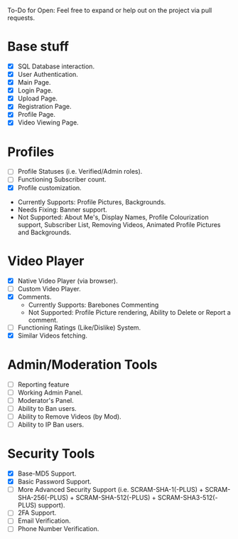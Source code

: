 To-Do for Open:
Feel free to expand or help out on the project via pull requests.
# Base stuff
- [x] SQL Database interaction.
- [x] User Authentication.
- [x] Main Page.
- [x] Login Page.
- [x] Upload Page.
- [x] Registration Page.
- [x] Profile Page.
- [x] Video Viewing Page.
# Profiles
- [ ] Profile Statuses (i.e. Verified/Admin roles).
- [ ] Functioning Subscriber count.
- [x] Profile customization.
 - Currently Supports: Profile Pictures, Backgrounds.
 - Needs Fixing: Banner support.
 - Not Supported: About Me's, Display Names, Profile Colourization support, Subscriber List, Removing Videos, Animated Profile Pictures and Backgrounds.
# Video Player
- [x] Native Video Player (via browser).
- [ ] Custom Video Player.
- [x] Comments.
  - Currently Supports: Barebones Commenting
  - Not Supported: Profile Picture rendering, Ability to Delete or Report a comment.
- [ ] Functioning Ratings (Like/Dislike) System.
- [x] Similar Videos fetching.
# Admin/Moderation Tools
- [ ] Reporting feature
- [ ] Working Admin Panel.
- [ ] Moderator's Panel.
- [ ] Ability to Ban users.
- [ ] Ability to Remove Videos (by Mod).
- [ ] Ability to IP Ban users.
# Security Tools
- [x] Base-MD5 Support.
- [x] Basic Password Support.
- [ ] More Advanced Security Support (i.e. SCRAM-SHA-1(-PLUS) + SCRAM-SHA-256(-PLUS) + SCRAM-SHA-512(-PLUS) + SCRAM-SHA3-512(-PLUS) support).
- [ ] 2FA Support.
- [ ] Email Verification.
- [ ] Phone Number Verification.
